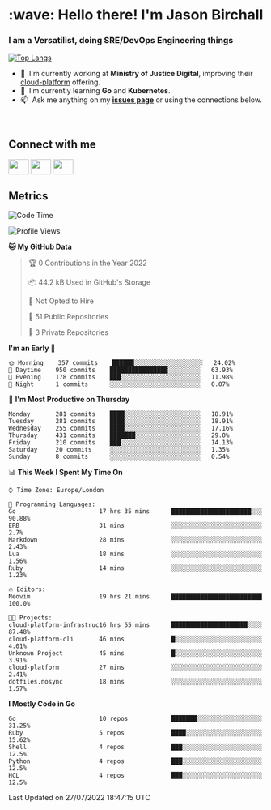 <h1 align="left" id="jason-title">:wave: Hello there! I'm Jason Birchall</h1>
<h3 align="left">I am a Versatilist, doing SRE/DevOps Engineering things</h3>

[![Top Langs](https://github-readme-stats.vercel.app/api?username=jasonBirchall&show_icons=true&count_private=true&include_all_commits=true&theme=gruvbox)](https://github.com/anuraghazra/github-readme-stats)

- :office: &nbsp;I'm currently working at **Ministry of Justice Digital**, improving their [cloud-platform](https://github.com/ministryofjustice/cloud-platform) offering.
- :seedling: &nbsp;I’m currently learning **Go** and **Kubernetes**.
- :mailbox: &nbsp;Ask me anything on my **[issues page]** or using the connections below.


<br>

<h2>Connect with me</h2>
<p>
<a href="https://twitter.com/jsonBirchall" target="blank"><img align="center" src="https://cdn.jsdelivr.net/npm/simple-icons@3.0.1/icons/twitter.svg" alt="" height="30" width="40" /></a>
<a href="https://keybase.io/json0" target="blank"><img align="center" src="https://cdn.jsdelivr.net/npm/simple-icons@3.0.1/icons/keybase.svg" alt="" height="30" width="40" /></a>
<a href="https://www.reddit.com/user/kakorate" target="blank"><img align="center" src="https://cdn.jsdelivr.net/npm/simple-icons@3.0.1/icons/reddit.svg" alt="" height="30" width="40" /></a>
</p>

<h2>Metrics</h2>

<!--START_SECTION:waka-->
![Code Time](http://img.shields.io/badge/Code%20Time-0%20secs-blue)

![Profile Views](http://img.shields.io/badge/Profile%20Views-0-blue)

**🐱 My GitHub Data** 

> 🏆 0 Contributions in the Year 2022
 > 
> 📦 44.2 kB Used in GitHub's Storage 
 > 
> 🚫 Not Opted to Hire
 > 
> 📜 51 Public Repositories 
 > 
> 🔑 3 Private Repositories  
 > 
**I'm an Early 🐤** 

```text
🌞 Morning    357 commits    ██████░░░░░░░░░░░░░░░░░░░   24.02% 
🌆 Daytime    950 commits    ████████████████░░░░░░░░░   63.93% 
🌃 Evening    178 commits    ███░░░░░░░░░░░░░░░░░░░░░░   11.98% 
🌙 Night      1 commits      ░░░░░░░░░░░░░░░░░░░░░░░░░   0.07%

```
📅 **I'm Most Productive on Thursday** 

```text
Monday       281 commits    ████░░░░░░░░░░░░░░░░░░░░░   18.91% 
Tuesday      281 commits    ████░░░░░░░░░░░░░░░░░░░░░   18.91% 
Wednesday    255 commits    ████░░░░░░░░░░░░░░░░░░░░░   17.16% 
Thursday     431 commits    ███████░░░░░░░░░░░░░░░░░░   29.0% 
Friday       210 commits    ███░░░░░░░░░░░░░░░░░░░░░░   14.13% 
Saturday     20 commits     ░░░░░░░░░░░░░░░░░░░░░░░░░   1.35% 
Sunday       8 commits      ░░░░░░░░░░░░░░░░░░░░░░░░░   0.54%

```


📊 **This Week I Spent My Time On** 

```text
⌚︎ Time Zone: Europe/London

💬 Programming Languages: 
Go                       17 hrs 35 mins      ██████████████████████░░░   90.88% 
ERB                      31 mins             ░░░░░░░░░░░░░░░░░░░░░░░░░   2.7% 
Markdown                 28 mins             ░░░░░░░░░░░░░░░░░░░░░░░░░   2.43% 
Lua                      18 mins             ░░░░░░░░░░░░░░░░░░░░░░░░░   1.56% 
Ruby                     14 mins             ░░░░░░░░░░░░░░░░░░░░░░░░░   1.23%

🔥 Editors: 
Neovim                   19 hrs 21 mins      █████████████████████████   100.0%

🐱‍💻 Projects: 
cloud-platform-infrastruc16 hrs 55 mins      █████████████████████░░░░   87.48% 
cloud-platform-cli       46 mins             █░░░░░░░░░░░░░░░░░░░░░░░░   4.01% 
Unknown Project          45 mins             █░░░░░░░░░░░░░░░░░░░░░░░░   3.91% 
cloud-platform           27 mins             ░░░░░░░░░░░░░░░░░░░░░░░░░   2.41% 
dotfiles.nosync          18 mins             ░░░░░░░░░░░░░░░░░░░░░░░░░   1.57%

```

**I Mostly Code in Go** 

```text
Go                       10 repos            ███████░░░░░░░░░░░░░░░░░░   31.25% 
Ruby                     5 repos             ████░░░░░░░░░░░░░░░░░░░░░   15.62% 
Shell                    4 repos             ███░░░░░░░░░░░░░░░░░░░░░░   12.5% 
Python                   4 repos             ███░░░░░░░░░░░░░░░░░░░░░░   12.5% 
HCL                      4 repos             ███░░░░░░░░░░░░░░░░░░░░░░   12.5%

```



 Last Updated on 27/07/2022 18:47:15 UTC
<!--END_SECTION:waka-->

<!-- links -->

[issues page]: https://github.com/jasonBirchall/jasonBirchall/issues "jasonBirchall/issues"
